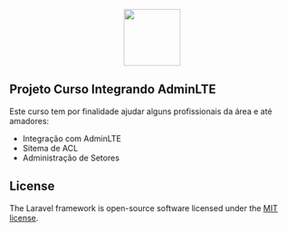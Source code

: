 <p align="center"><img style="width:100px !important; height:100px;" src="https://miro.medium.com/max/480/1*9-fHxysFiCv0gw1uWPCnhg.png"></p>


## Projeto Curso Integrando AdminLTE

Este curso tem por finalidade ajudar alguns profissionais da área e até amadores:

- Integração com AdminLTE
- Sitema de ACL
- Administração de Setores

## License

The Laravel framework is open-source software licensed under the [MIT license](https://opensource.org/licenses/MIT).

